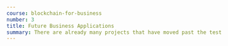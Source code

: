 ```yaml
---
course: blockchain-for-business
number: 3 
title: Future Business Applications
summary: There are already many projects that have moved past the test phase and are already moving towards incorporating blockchain technology. In this module, we’ll take a look at how blockchains are being put into use today.
---
```

